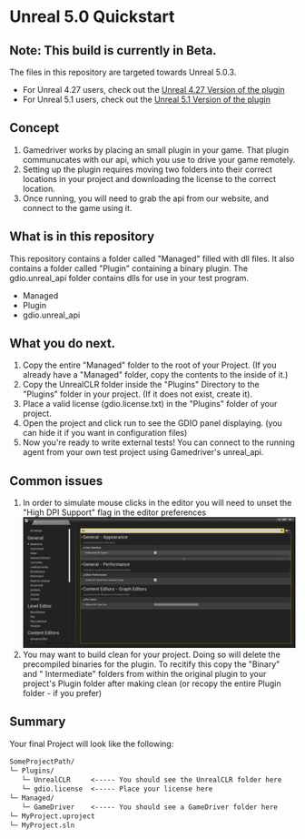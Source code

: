 # Unreal 5.0 Quickstart
## Note: This build is currently in Beta.

The files in this repository are targeted towards Unreal 5.0.3. 
- For Unreal 4.27 users, check out the [Unreal 4.27 Version of the plugin](https://github.com/GameDriver-io/Unreal-quickstart/)
- For Unreal 5.1 users, check out the [Unreal 5.1 Version of the plugin](https://github.com/GameDriver-io/Unreal-quickstart/tree/Unreal5.1)

## Concept

1. Gamedriver works by placing an small plugin in your game. That plugin communucates with our api, which you use to drive your game remotely.
2. Setting up the plugin requires moving two folders into their correct locations in your project and downloading the license to the correct location.
3. Once running, you will need to grab the api from our website, and connect to the game using it. 

## What is in this repository

This repository contains a folder called "Managed" filled with dll files. It also contains a folder called "Plugin" containing a binary plugin. The gdio.unreal_api folder contains dlls for use in your test program. 

- Managed
- Plugin
- gdio.unreal_api

## What you do next. 

1. Copy the entire "Managed" folder to the root of your Project. (If you already have a "Managed" folder, copy the contents to the inside of it.)
2. Copy the UnrealCLR folder inside the "Plugins" Directory to the "Plugins" folder in your project. (If it does not exist, create it).  
3. Place a valid license (gdio.license.txt) in the "Plugins" folder of your project.
4. Open the project and click run to see the GDIO panel displaying. (you can hide it if you want in configuration files)
5. Now you're ready to write external tests! You can connect to the running agent from your own test project using Gamedriver's unreal_api.

## Common issues

1. In order to simulate mouse clicks in the editor you will need to unset the "High DPI Support" flag in the editor preferences
![Screenshot of the editor preference window, to illustrate how to disable "High DPI Support" ](https://github.com/GameDriver-io/Unreal-quickstart/blob/main/img/EditorPreferences.png)
2. You may want to build clean for your project. Doing so will delete the precompiled binaries for the plugin. To recitify this copy the "Binary" and " Intermediate" folders from within the original plugin to your project's Plugin folder after making clean (or recopy the entire Plugin folder - if you prefer) 

## Summary

Your final Project will look like the following:

```dirtree
SomeProjectPath/
└─ Plugins/
   └─ UnrealCLR		<----- You should see the UnrealCLR folder here
   └─ gdio.license	<----- Place your license here
└─ Managed/
   └─ GameDriver	<----- You should see a GameDriver folder here 
└─ MyProject.uproject	
└─ MyProject.sln	
```

